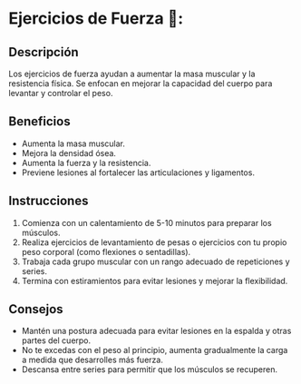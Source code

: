# Ejercicios de Fuerza 💪:
## Descripción
Los ejercicios de fuerza ayudan a aumentar la masa muscular y la resistencia física. Se enfocan en mejorar la capacidad del cuerpo para levantar y controlar el peso.

## Beneficios
- Aumenta la masa muscular.
- Mejora la densidad ósea.
- Aumenta la fuerza y la resistencia.
- Previene lesiones al fortalecer las articulaciones y ligamentos.

## Instrucciones
1. Comienza con un calentamiento de 5-10 minutos para preparar los músculos.
2. Realiza ejercicios de levantamiento de pesas o ejercicios con tu propio peso corporal (como flexiones o sentadillas).
3. Trabaja cada grupo muscular con un rango adecuado de repeticiones y series.
4. Termina con estiramientos para evitar lesiones y mejorar la flexibilidad.

## Consejos
- Mantén una postura adecuada para evitar lesiones en la espalda y otras partes del cuerpo.
- No te excedas con el peso al principio, aumenta gradualmente la carga a medida que desarrolles más fuerza.
- Descansa entre series para permitir que los músculos se recuperen.
